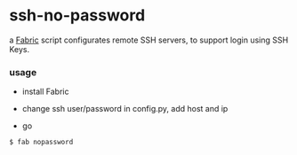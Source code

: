 # ssh-no-password

a [Fabric](http://www.fabfile.org/) script configurates remote SSH servers, to support login using SSH Keys.

### usage

- install Fabric
- change ssh user/password in config.py, add host and ip

- go
~~~
$ fab nopassword
~~~
